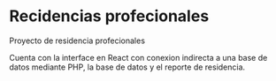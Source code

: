 # Recidencias profecionales

Proyecto de residencia profecionales

Cuenta con la interface en React con conexion indirecta a una base de datos mediante PHP, la base de datos y el reporte de residencia.
